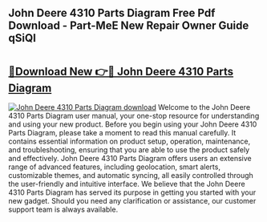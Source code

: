 ## John Deere 4310 Parts Diagram Free Pdf Download - Part-MeE New Repair Owner Guide qSiQI

# <h2><a href="http://dfo8mu.blite.top/?on=John+Deere+4310+Parts+Diagram">🔗Download New 👉🔴 John Deere 4310 Parts Diagram</a></h2>

[![John Deere 4310 Parts Diagram download](https://i.imgur.com/lujVjoI.png)](http://dfo8mu.blite.top/?on=John+Deere+4310+Parts+Diagram)
Welcome to the John Deere 4310 Parts Diagram user manual, your one-stop resource for understanding and using your new product. Before you begin using your John Deere 4310 Parts Diagram, please take a moment to read this manual carefully. It contains essential information on product setup, operation, maintenance, and troubleshooting, ensuring that you are able to use the product safely and effectively. John Deere 4310 Parts Diagram offers users an extensive range of advanced features, including geolocation, smart alerts, customizable themes, and automatic syncing, all easily controlled through the user-friendly and intuitive interface. We believe that the John Deere 4310 Parts Diagram has served its purpose in getting you started with your new gadget. Should you need any clarification or assistance, our customer support team is always available.
